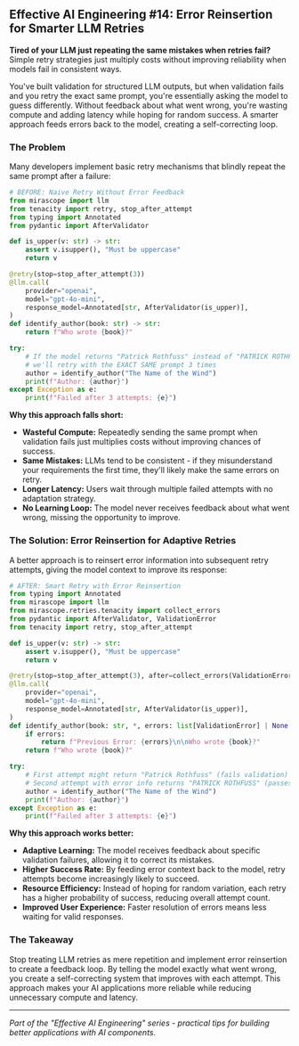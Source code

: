 ## Effective AI Engineering #14: Error Reinsertion for Smarter LLM Retries

**Tired of your LLM just repeating the same mistakes when retries fail?** Simple retry strategies just multiply costs without improving reliability when models fail in consistent ways.

You've built validation for structured LLM outputs, but when validation fails and you retry the exact same prompt, you're essentially asking the model to guess differently. Without feedback about what went wrong, you're wasting compute and adding latency while hoping for random success. A smarter approach feeds errors back to the model, creating a self-correcting loop.

### The Problem

Many developers implement basic retry mechanisms that blindly repeat the same prompt after a failure:

```python
# BEFORE: Naive Retry Without Error Feedback
from mirascope import llm
from tenacity import retry, stop_after_attempt
from typing import Annotated
from pydantic import AfterValidator

def is_upper(v: str) -> str:
    assert v.isupper(), "Must be uppercase"
    return v

@retry(stop=stop_after_attempt(3))
@llm.call(
    provider="openai",
    model="gpt-4o-mini",
    response_model=Annotated[str, AfterValidator(is_upper)],
)
def identify_author(book: str) -> str:
    return f"Who wrote {book}?"

try:
    # If the model returns "Patrick Rothfuss" instead of "PATRICK ROTHFUSS",
    # we'll retry with the EXACT SAME prompt 3 times
    author = identify_author("The Name of the Wind")
    print(f"Author: {author}")
except Exception as e:
    print(f"Failed after 3 attempts: {e}")
```

**Why this approach falls short:**

- **Wasteful Compute:** Repeatedly sending the same prompt when validation fails just multiplies costs without improving chances of success.
- **Same Mistakes:** LLMs tend to be consistent - if they misunderstand your requirements the first time, they'll likely make the same errors on retry.
- **Longer Latency:** Users wait through multiple failed attempts with no adaptation strategy.
- **No Learning Loop:** The model never receives feedback about what went wrong, missing the opportunity to improve.

### The Solution: Error Reinsertion for Adaptive Retries

A better approach is to reinsert error information into subsequent retry attempts, giving the model context to improve its response:

```python
# AFTER: Smart Retry with Error Reinsertion
from typing import Annotated
from mirascope import llm
from mirascope.retries.tenacity import collect_errors 
from pydantic import AfterValidator, ValidationError
from tenacity import retry, stop_after_attempt

def is_upper(v: str) -> str:
    assert v.isupper(), "Must be uppercase"
    return v

@retry(stop=stop_after_attempt(3), after=collect_errors(ValidationError))
@llm.call(
    provider="openai",
    model="gpt-4o-mini",
    response_model=Annotated[str, AfterValidator(is_upper)],
)
def identify_author(book: str, *, errors: list[ValidationError] | None = None) -> str: 
    if errors:
        return f"Previous Error: {errors}\n\nWho wrote {book}?"
    return f"Who wrote {book}?"

try:
    # First attempt might return "Patrick Rothfuss" (fails validation)
    # Second attempt with error info returns "PATRICK ROTHFUSS" (passes)
    author = identify_author("The Name of the Wind")
    print(f"Author: {author}")
except Exception as e:
    print(f"Failed after 3 attempts: {e}")
```

**Why this approach works better:**

- **Adaptive Learning:** The model receives feedback about specific validation failures, allowing it to correct its mistakes.
- **Higher Success Rate:** By feeding error context back to the model, retry attempts become increasingly likely to succeed.
- **Resource Efficiency:** Instead of hoping for random variation, each retry has a higher probability of success, reducing overall attempt count.
- **Improved User Experience:** Faster resolution of errors means less waiting for valid responses.

### The Takeaway

Stop treating LLM retries as mere repetition and implement error reinsertion to create a feedback loop. By telling the model exactly what went wrong, you create a self-correcting system that improves with each attempt. This approach makes your AI applications more reliable while reducing unnecessary compute and latency.

---
*Part of the "Effective AI Engineering" series - practical tips for building better applications with AI components.*